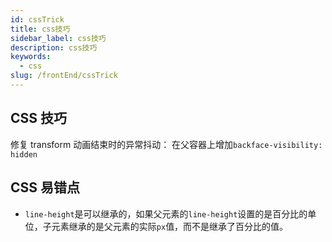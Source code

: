```yaml
---
id: cssTrick
title: css技巧
sidebar_label: css技巧
description: css技巧
keywords:
  - css
slug: /frontEnd/cssTrick
---
```


## CSS 技巧

修复 transform 动画结束时的异常抖动： 在父容器上增加`backface-visibility: hidden`

## CSS 易错点

- `line-height`是可以继承的，如果父元素的`line-height`设置的是百分比的单位，子元素继承的是父元素的实际`px`值，而不是继承了百分比的值。
